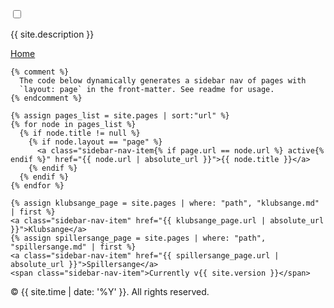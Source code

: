 <!-- Target for toggling the sidebar `.sidebar-checkbox` is for regular
     styles, `#sidebar-checkbox` for behavior. -->
<input type="checkbox" class="sidebar-checkbox" id="sidebar-checkbox">

<!-- Toggleable sidebar -->
<div class="sidebar" id="sidebar">
  <div class="sidebar-item">
    <p>{{ site.description }}</p>
  </div>

  <nav class="sidebar-nav">
    <a class="sidebar-nav-item{% if page.title == 'Home' %} active{% endif %}" href="{{ '/' | absolute_url }}">Home</a>

    {% comment %}
      The code below dynamically generates a sidebar nav of pages with
      `layout: page` in the front-matter. See readme for usage.
    {% endcomment %}

    {% assign pages_list = site.pages | sort:"url" %}
    {% for node in pages_list %}
      {% if node.title != null %}
        {% if node.layout == "page" %}
          <a class="sidebar-nav-item{% if page.url == node.url %} active{% endif %}" href="{{ node.url | absolute_url }}">{{ node.title }}</a>
        {% endif %}
      {% endif %}
    {% endfor %}

    {% assign klubsange_page = site.pages | where: "path", "klubsange.md" | first %}
    <a class="sidebar-nav-item" href="{{ klubsange_page.url | absolute_url }}">Klubsange</a>
    {% assign spillersange_page = site.pages | where: "path", "spillersange.md" | first %}
    <a class="sidebar-nav-item" href="{{ spillersange_page.url | absolute_url }}">Spillersange</a>
    <span class="sidebar-nav-item">Currently v{{ site.version }}</span>
  </nav>

  <div class="sidebar-item">
    <p>
      &copy; {{ site.time | date: '%Y' }}. All rights reserved.
    </p>
  </div>
</div>